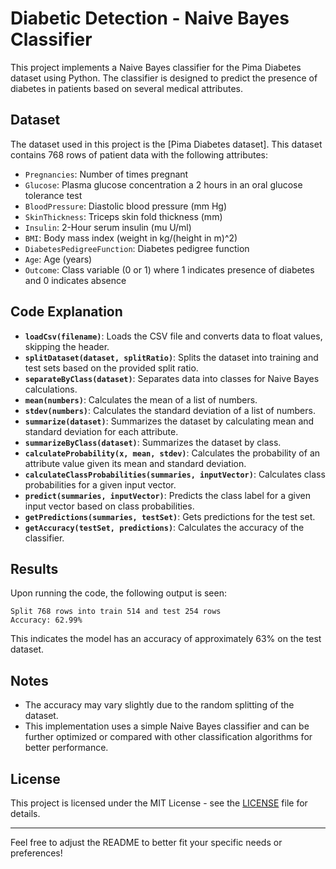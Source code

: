 # Diabetic Detection - Naive Bayes Classifier

This project implements a Naive Bayes classifier for the Pima Diabetes dataset using Python. The classifier is designed to predict the presence of diabetes in patients based on several medical attributes.

## Dataset

The dataset used in this project is the [Pima Diabetes dataset]. This dataset contains 768 rows of patient data with the following attributes:

- `Pregnancies`: Number of times pregnant
- `Glucose`: Plasma glucose concentration a 2 hours in an oral glucose tolerance test
- `BloodPressure`: Diastolic blood pressure (mm Hg)
- `SkinThickness`: Triceps skin fold thickness (mm)
- `Insulin`: 2-Hour serum insulin (mu U/ml)
- `BMI`: Body mass index (weight in kg/(height in m)^2)
- `DiabetesPedigreeFunction`: Diabetes pedigree function
- `Age`: Age (years)
- `Outcome`: Class variable (0 or 1) where 1 indicates presence of diabetes and 0 indicates absence


## Code Explanation

- **`loadCsv(filename)`**: Loads the CSV file and converts data to float values, skipping the header.
- **`splitDataset(dataset, splitRatio)`**: Splits the dataset into training and test sets based on the provided split ratio.
- **`separateByClass(dataset)`**: Separates data into classes for Naive Bayes calculations.
- **`mean(numbers)`**: Calculates the mean of a list of numbers.
- **`stdev(numbers)`**: Calculates the standard deviation of a list of numbers.
- **`summarize(dataset)`**: Summarizes the dataset by calculating mean and standard deviation for each attribute.
- **`summarizeByClass(dataset)`**: Summarizes the dataset by class.
- **`calculateProbability(x, mean, stdev)`**: Calculates the probability of an attribute value given its mean and standard deviation.
- **`calculateClassProbabilities(summaries, inputVector)`**: Calculates class probabilities for a given input vector.
- **`predict(summaries, inputVector)`**: Predicts the class label for a given input vector based on class probabilities.
- **`getPredictions(summaries, testSet)`**: Gets predictions for the test set.
- **`getAccuracy(testSet, predictions)`**: Calculates the accuracy of the classifier.


## Results

Upon running the code, the following output is seen:

```
Split 768 rows into train 514 and test 254 rows
Accuracy: 62.99%
```

This indicates the model has an accuracy of approximately 63% on the test dataset.

## Notes

- The accuracy may vary slightly due to the random splitting of the dataset.
- This implementation uses a simple Naive Bayes classifier and can be further optimized or compared with other classification algorithms for better performance.

## License

This project is licensed under the MIT License - see the [LICENSE](LICENSE) file for details.

---

Feel free to adjust the README to better fit your specific needs or preferences!